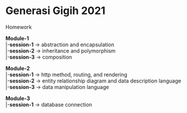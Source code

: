 # Generasi Gigih 2021
Homework

**Module-1**  
|-**session-1** -> abstraction and encapsulation  
|-**session-2** -> inheritance and polymorphism  
|-**session-3** -> composition  
  
**Module-2**  
|-**session-1** -> http method, routing, and rendering  
|-**session-2** -> entity relationship diagram and data description language  
|-**session-3** -> data manipulation language  
  
**Module-3**  
|-**session-1** -> database connection
